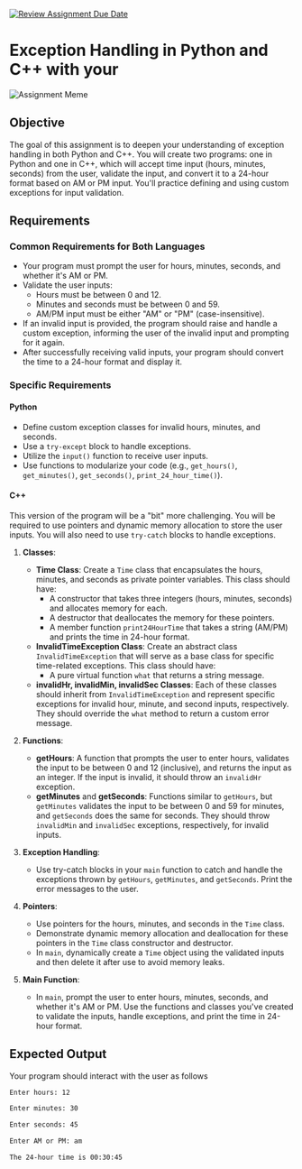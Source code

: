 [![Review Assignment Due Date](https://classroom.github.com/assets/deadline-readme-button-24ddc0f5d75046c5622901739e7c5dd533143b0c8e959d652212380cedb1ea36.svg)](https://classroom.github.com/a/kpfuECUa)

# Exception Handling in Python and C++ with your

![Assignment Meme](img/programmerhumor-io-programming-memes-edfc502b5cef531-608x570.jpg)

## Objective

The goal of this assignment is to deepen your understanding of exception handling in both Python and C++. You will create two programs: one in Python and one in C++, which will accept time input (hours, minutes, seconds) from the user, validate the input, and convert it to a 24-hour format based on AM or PM input. You'll practice defining and using custom exceptions for input validation.

## Requirements

### Common Requirements for Both Languages

- Your program must prompt the user for hours, minutes, seconds, and whether it's AM or PM.
- Validate the user inputs:
  - Hours must be between 0 and 12.
  - Minutes and seconds must be between 0 and 59.
  - AM/PM input must be either "AM" or "PM" (case-insensitive).
- If an invalid input is provided, the program should raise and handle a custom exception, informing the user of the invalid input and prompting for it again.
- After successfully receiving valid inputs, your program should convert the time to a 24-hour format and display it.

### Specific Requirements

#### Python

- Define custom exception classes for invalid hours, minutes, and seconds.
- Use a `try-except` block to handle exceptions.
- Utilize the `input()` function to receive user inputs.
- Use functions to modularize your code (e.g., `get_hours()`, `get_minutes()`, `get_seconds()`, `print_24_hour_time()`).

#### C++

This version of the program will be a "bit" more challenging. You will be required to use pointers and dynamic memory allocation to store the user inputs. You will also need to use `try-catch` blocks to handle exceptions.

1. **Classes**:
   - **Time Class**: Create a `Time` class that encapsulates the hours, minutes, and seconds as private pointer variables. This class should have:
     - A constructor that takes three integers (hours, minutes, seconds) and allocates memory for each.
     - A destructor that deallocates the memory for these pointers.
     - A member function `print24HourTime` that takes a string (AM/PM) and prints the time in 24-hour format.
   - **InvalidTimeException Class**: Create an abstract class `InvalidTimeException` that will serve as a base class for specific time-related exceptions. This class should have:
     - A pure virtual function `what` that returns a string message.
   - **invalidHr, invalidMin, invalidSec Classes**: Each of these classes should inherit from `InvalidTimeException` and represent specific exceptions for invalid hour, minute, and second inputs, respectively. They should override the `what` method to return a custom error message.

2. **Functions**:
   - **getHours**: A function that prompts the user to enter hours, validates the input to be between 0 and 12 (inclusive), and returns the input as an integer. If the input is invalid, it should throw an `invalidHr` exception.
   - **getMinutes** and **getSeconds**: Functions similar to `getHours`, but `getMinutes` validates the input to be between 0 and 59 for minutes, and `getSeconds` does the same for seconds. They should throw `invalidMin` and `invalidSec` exceptions, respectively, for invalid inputs.

3. **Exception Handling**:
   - Use try-catch blocks in your `main` function to catch and handle the exceptions thrown by `getHours`, `getMinutes`, and `getSeconds`. Print the error messages to the user.

4. **Pointers**:
   - Use pointers for the hours, minutes, and seconds in the `Time` class.
   - Demonstrate dynamic memory allocation and deallocation for these pointers in the `Time` class constructor and destructor.
   - In `main`, dynamically create a `Time` object using the validated inputs and then delete it after use to avoid memory leaks.

5. **Main Function**:
   - In `main`, prompt the user to enter hours, minutes, seconds, and whether it's AM or PM. Use the functions and classes you've created to validate the inputs, handle exceptions, and print the time in 24-hour format.

## Expected Output

Your program should interact with the user as follows

```txt
Enter hours: 12 

Enter minutes: 30

Enter seconds: 45

Enter AM or PM: am

The 24-hour time is 00:30:45
```
